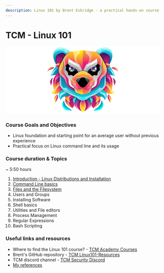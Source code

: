 ```yaml
---
description: Linux 101 by Brent Eskridge - a practical hands-on course
---
```


# **TCM - Linux 101**

![Linux 101 - academy.tcm-sec.com - © TCM Security](.gitbook/assets/linux101.png)

### Course Goals and Objectives

* Linux foundation and starting point for an average user without previous experience
* Practical focus on Linux command line and its usage

### Course duration & Topics

~	5:50 hours

1. [Introduction - Linux Distributions and Installation](1-linux-distributions/README.md)
2. [Command Line basics](2-command-line/README.md)
3. [Files and the Filesystem](3-filesystem/README.md)
4. Users and Groups
5. Installing Software
6. Shell basics
7. Utilities and File editors
8. Process Management
9. Regular Expressions
10. Bash Scripting

### Useful links and resources

* Where to find the Linux 101 course? - [TCM Academy Courses](https://academy.tcm-sec.com/courses)
* Brent's GitHub repository - [TCM Linux101-Resources](https://github.com/beskridge/Linux101-Resources)
* TCM discord channel - [TCM Security Discord](https://discord.gg/tcm)
* [My references](references.md) 

